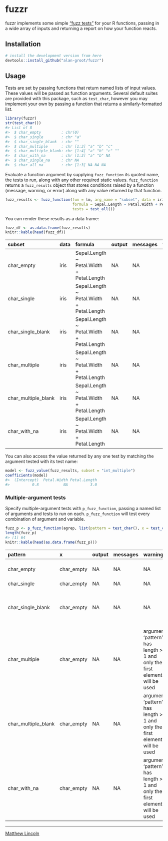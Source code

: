 
<!-- README.md is generated from README.Rmd. Please edit that file -->

# fuzzr

fuzzr implements some simple [“fuzz
tests”](https://en.wikipedia.org/wiki/Fuzz_testing) for your R
functions, passing in a wide array of inputs and returning a report on
how your function reacts.

## Installation

``` r
# install the development version from here 
devtools::install_github("alan-groot/fuzzr")
```

## Usage

Tests are set by passing functions that return named lists of input
values. These values will be passed as function arguments. Several
default suites are provided with this package, such as `test_char`,
however you may implement your own by passing a function that returns a
similarly-formatted list.

``` r
library(fuzzr)
str(test_char())
#> List of 8
#>  $ char_empty         : chr(0) 
#>  $ char_single        : chr "a"
#>  $ char_single_blank  : chr ""
#>  $ char_multiple      : chr [1:3] "a" "b" "c"
#>  $ char_multiple_blank: chr [1:4] "a" "b" "c" ""
#>  $ char_with_na       : chr [1:3] "a" "b" NA
#>  $ char_single_na     : chr NA
#>  $ char_all_na        : chr [1:3] NA NA NA
```

Evaluate a function argument by supplying `fuzz_function` its quoted
name, the tests to run, along with any other required static values.
`fuzz_function` returns a `fuzz_results` object that stores conditions
raised by a function (message, warning, or error) along with any value
returned by that function.

``` r
fuzz_results <- fuzz_function(fun = lm, arg_name = "subset", data = iris, 
                              formula = Sepal.Length ~ Petal.Width + Petal.Length, 
                              tests = test_all())
```

You can render these results as a data frame:

``` r
fuzz_df <- as.data.frame(fuzz_results)
knitr::kable(head(fuzz_df))
```

| subset              | data | formula                                   | output | messages | warnings | errors           | result_classes | results_index |
|:--------------------|:-----|:------------------------------------------|:-------|:---------|:---------|:-----------------|:---------------|--------------:|
| char_empty          | iris | Sepal.Length ~ Petal.Width + Petal.Length | NA     | NA       | NA       | 0 (non-NA) cases | NA             |             1 |
| char_single         | iris | Sepal.Length ~ Petal.Width + Petal.Length | NA     | NA       | NA       | 0 (non-NA) cases | NA             |             2 |
| char_single_blank   | iris | Sepal.Length ~ Petal.Width + Petal.Length | NA     | NA       | NA       | 0 (non-NA) cases | NA             |             3 |
| char_multiple       | iris | Sepal.Length ~ Petal.Width + Petal.Length | NA     | NA       | NA       | 0 (non-NA) cases | NA             |             4 |
| char_multiple_blank | iris | Sepal.Length ~ Petal.Width + Petal.Length | NA     | NA       | NA       | 0 (non-NA) cases | NA             |             5 |
| char_with_na        | iris | Sepal.Length ~ Petal.Width + Petal.Length | NA     | NA       | NA       | 0 (non-NA) cases | NA             |             6 |

You can also access the value returned by any one test by matching the
argument tested with its test name:

``` r
model <- fuzz_value(fuzz_results, subset = "int_multiple")
coefficients(model)
#>  (Intercept)  Petal.Width Petal.Length 
#>          0.8           NA          3.0
```

### Multiple-argument tests

Specify multiple-argument tests with `p_fuzz_function`, passing a named
list of arguments and tests to run on each. `p_fuzz_function` will test
every combination of argument and variable.

``` r
fuzz_p <- p_fuzz_function(agrep, list(pattern = test_char(), x = test_char()))
length(fuzz_p)
#> [1] 64
knitr::kable(head(as.data.frame(fuzz_p)))
```

| pattern             | x          | output | messages | warnings                                                                   | errors                                         | result_classes | results_index |
|:--------------------|:-----------|:-------|:---------|:---------------------------------------------------------------------------|:-----------------------------------------------|:---------------|--------------:|
| char_empty          | char_empty | NA     | NA       | NA                                                                         | invalid ‘pattern’ argument                     | NA             |             1 |
| char_single         | char_empty | NA     | NA       | NA                                                                         | NA                                             | integer        |             2 |
| char_single_blank   | char_empty | NA     | NA       | NA                                                                         | ‘pattern’ must be a non-empty character string | NA             |             3 |
| char_multiple       | char_empty | NA     | NA       | argument ‘pattern’ has length \> 1 and only the first element will be used | NA                                             | integer        |             4 |
| char_multiple_blank | char_empty | NA     | NA       | argument ‘pattern’ has length \> 1 and only the first element will be used | NA                                             | integer        |             5 |
| char_with_na        | char_empty | NA     | NA       | argument ‘pattern’ has length \> 1 and only the first element will be used | NA                                             | integer        |             6 |

------------------------------------------------------------------------

[Matthew Lincoln](http://matthewlincoln.net)
